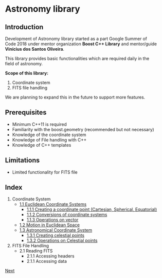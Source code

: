 # Astronomy library

## **Introduction**

Development of Astronomy library started as a part Google Summer of Code 2018 under mentor organization **Boost C++ Library** and mentor/guide **Vinícius dos Santos Oliveira**. 

This library provides basic functionalities which are required daily in the field of astronomy.

**Scope of this library:**
 1. Coordinate system
 2. FITS file handling 

 We are planning to expand this in the future to support more features.

## Prerequisites
* Minimum C++11 is required
* Familiarity with the boost.geometry (recommended but not necessary)
* Knowledge of the coordinate system
* Knowledge of File handling with C++
* Knowledge of C++ templates

## Limitations
* Limited functionality for FITS file

## **Index**
1. Coordinate System
    * [1.1 Euclidean Coordinate Systems](coordinate/euclidean_coordinate.md)
        * [1.1.1 Creating a coordinate point (Cartesian, Spherical, Equatorial)](coordinate/coordinate_point.md)
        * [1.1.2 Conversions of coordinate systems](coordinate/coordinate_conversion.md)
        * [1.1.3 Operations on vector](coordinate/vector_operation.md)
    * [1.2 Motion in Euclidean Space](coordinate/motion.md)
    * [1.3 Astronomical Coordinate System](coordinate/astronomical_coordinate.md)
        * [1.3.1 Creating celestial points](coordinate/astronomical_coordinate.md)
        * [1.3.2 Operations on Celestial points](coordinate/astronomical_coordinate_operation.md)
2. FITS File Handling
    * 2.1 Reading FITS
        * 2.1.1 Accessing headers
        * 2.1.1 Accessing data

[Next](coordinate/euclidean_coordinate.md)
